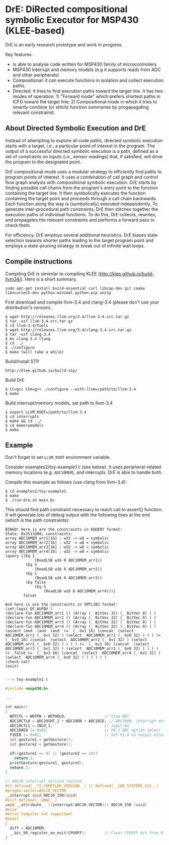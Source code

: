 DrE: DiRected compositional symbolic Executor for MSP430 (KLEE-based)
=============================

DrE is an early research prototype and work in progress.

Key features: 

  * Is able to analyse code written for MSP430 family of microcontrollers
  * MSP430 Interrupt and memory models (e.g it supports reads from ADC and other peripherals)
  * Compositional: it can execute functions in isolation and 
    collect execution paths.
  * Directed: It tries to find execution paths toward the target line.
    It has two modes of operation: 1) "Forward mode" which prefers shortest
    paths in ICFG toward the target line;
    2) Compositional mode in which it tries to smartly combine (or stitch) function
    summaries by progapagating relevant constrainst.

## About Directed Symbolic Execution and DrE
Instead of attempting to explore all code paths, directed symbolic
execution starts with a target, i.e., a particular point of interest in
the program.  The output of a successful directed symbolic execution is
a path, defined as a set of constraints on inputs (i.e., sensor
readings) that, if satisfied, will drive the program to the designated
point.

DrE compositional mode uses a modular strategy to efficiently
find paths to program points of interest.  It uses a combination of call
graph and control flow graph analysis with compositional symbolic
execution.  DrE starts by finding possible call chains from the
program's entry point to the function containing the target line.  It
then symbolically executes the function containing the target point and
proceeds through a call chain backwards.  Each function along the way is
(symbolically) executed independently.  To generate inter-procedural
path constraints, DrE then stitches together the execution paths of
individual functions.  To do this, DrE collects, rewrites, and
propagates the relevant constraints and performs a forward pass to check
them.

For efficiency, DrE employs several additional heuristics. DrE biases
state selection towards shorter paths leading to the target program
point and employs a state-pruning strategy to break out of infinite wait
loops.

## Compile instructions 
Compiling DrE is simimlar to compiling KLEE (http://klee.github.io/build-llvm34/).
Here is a short summary.

```
sudo apt-get install build-essential curl libcap-dev git cmake libncurses5-dev python-minimal python-pip unzip
```

First download and compile llvm-3.4 and clang-3.4 (please don't use your
distribution's version)..

```
$ wget http://releases.llvm.org/3.4/llvm-3.4.src.tar.gz
$ tar -xzf llvm-3.4.src.tar.gz
$ cd llvm-3.4/tools
$ wget http://releases.llvm.org/3.4/clang-3.4.src.tar.gz
$ tar -xzf clang-3.4
$ mv clang-3.4 clang
$ cd ../
$ ./configure
$ make (will take a while)
```

Build/Install STP

```
http://klee.github.io/build-stp/
```

Build DrE

```
$ CC=gcc CXX=g++ ./configure --with-llvm=/path/to/llvm-3.4
$ make
```

Build interrupt/memory models, set path to llvm-3.4
```
$ export LLVM_ROOT=/path/to/llvm-3.4
$ cd interrupts
$ make && cd ../
$ cd memorymodels
$ make

```

## Example
Don't forget to set ``LLVM_ROOT`` environment variable.

Consider examples2/toy-example1.c (see below).
It uses peripheral-related memory locations (e.g. `ADC10MEM`),
and interrupts. DrE is able to handle both.

Compile this example as follows (use clang from llvm-3.4):

```
$ cd examples2/toy-example1
$ make
$ ./run-dre.sh main.bc
```
This should find path constraint necessary to reach call to assert() function.
It will generate lots of debug output with the following lines at the end (which is the path constraints):

```
BINGO! Here is are the constraints in KQUERY format:
State: 0x2511000; constraints:
array ADC10MEM_arr1[16] : w32 -> w8 = symbolic
array ADC10MEM_arr2[16] : w32 -> w8 = symbolic
array ADC10MEM_arr3[16] : w32 -> w8 = symbolic
array ADC10MEM_arr4[16] : w32 -> w8 = symbolic
(query [(Eq 1
             (ReadLSB w16 0 ADC10MEM_arr1))
         (Eq 3
             (ReadLSB w16 0 ADC10MEM_arr2))
         (Eq 1
             (ReadLSB w16 0 ADC10MEM_arr3))
         (Eq false
             (Eq 3
                 (ReadLSB w16 0 ADC10MEM_arr4)))]
        false)

And here is are the constraints in SMTLIB2 format:
(set-logic QF_AUFBV )
(declare-fun ADC10MEM_arr1 () (Array (_ BitVec 32) (_ BitVec 8) ) )
(declare-fun ADC10MEM_arr2 () (Array (_ BitVec 32) (_ BitVec 8) ) )
(declare-fun ADC10MEM_arr3 () (Array (_ BitVec 32) (_ BitVec 8) ) )
(declare-fun ADC10MEM_arr4 () (Array (_ BitVec 32) (_ BitVec 8) ) )
(assert (and  (and  (and  (=  (_ bv1 16) (concat  (select  ADC10MEM_arr1 (_ bv1 32) ) (select  ADC10MEM_arr1 (_ bv0 32) ) ) ) (=  (_ bv3 16) (concat  (select  ADC10MEM_arr2 (_ bv1 32) ) (select  ADC10MEM_arr2 (_ bv0 32) ) ) ) ) (=  (_ bv1 16) (concat  (select  ADC10MEM_arr3 (_ bv1 32) ) (select  ADC10MEM_arr3 (_ bv0 32) ) ) ) ) (=  false (=  (_ bv3 16) (concat  (select  ADC10MEM_arr4 (_ bv1 32) ) (select  ADC10MEM_arr4 (_ bv0 32) ) ) ) ) ) )
(check-sat)
(exit)
```


```C

---> toy-example1.c

#include <msp430.h>

...

int main()
{
  WDTCTL = WDTPW + WDTHOLD;                 // Stop WDT
  ADC10CTL0 = ADC10SHT_2 + ADC10ON + ADC10IE; // ADC10ON, interrupt enabled
  ADC10CTL1 = INCH_1;                       // input A1
  ADC10AE0 |= 0x02;                         // PA.1 ADC option select
  P1DIR |= 0x01;                            // Set P1.0 to output direction
  int gesture1 = getGesture();
  int gesture2 = getGesture();

  if((gesture1 == 0) || (gesture2 == 10))
    return 1;
  printGesture(gesture1, gesture2);
  return 2;
}

// ADC10 interrupt service routine
#if defined(__TI_COMPILER_VERSION__) || defined(__IAR_SYSTEMS_ICC__)
#pragma vector=ADC10_VECTOR
__interrupt void ADC10_ISR(void)
#elif defined(__GNUC__)
void __attribute__ ((interrupt(ADC10_VECTOR))) ADC10_ISR (void)
#else
#error Compiler not supported!
#endif
{
  diff = ADC10MEM;
  __bic_SR_register_on_exit(CPUOFF);        // Clear CPUOFF bit from 0(SR)
}
```
